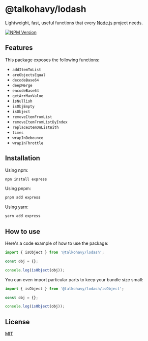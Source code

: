 # @talkohavy/lodash

Lightweight, fast, useful functions that every [Node.js](http://nodejs.org) project needs.

[![NPM Version][npm-version-image]][npm-url]

## Features

This package exposes the following functions:

- `addItemToList`
- `areObjectsEqual`
- `decodeBase64`
- `deepMerge`
- `encodeBase64`
- `getArrMaxValue`
- `isNullish`
- `isObjEmpty`
- `isObject`
- `removeItemFromList`
- `removeItemFromListByIndex`
- `replaceItemOnListWith`
- `times`
- `wrapInDebounce`
- `wrapInThrottle`

## Installation

Using npm:

```bash
npm install express
```

Using pnpm:

```bash
pnpm add express
```

Using yarn:

```bash
yarn add express
```

## How to use

Here's a code example of how to use the package:

```js
import { isObject } from '@talkohavy/lodash';

const obj = {};

console.log(isObject(obj));
```

You can even import particular parts to keep your bundle size small:

```js
import { isObject } from '@talkohavy/lodash/isObject';

const obj = {};

console.log(isObject(obj));
```

## License

[MIT](LICENSE)

[npm-url]: https://npmjs.org/package/express
[npm-version-image]: https://badge.fury.io/js/@talkohavy%2Flodash.svg
